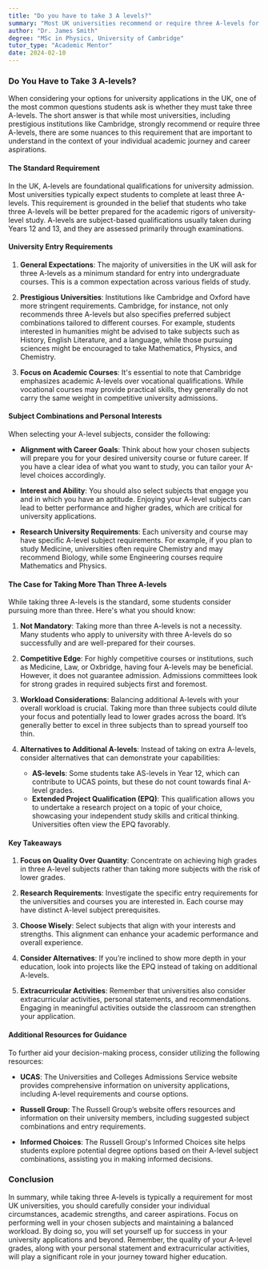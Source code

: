 ```yaml
---
title: "Do you have to take 3 A levels?"
summary: "Most UK universities recommend or require three A-levels for admission, but there are exceptions based on individual circumstances and goals."
author: "Dr. James Smith"
degree: "MSc in Physics, University of Cambridge"
tutor_type: "Academic Mentor"
date: 2024-02-10
---
```


### Do You Have to Take 3 A-levels? 

When considering your options for university applications in the UK, one of the most common questions students ask is whether they must take three A-levels. The short answer is that while most universities, including prestigious institutions like Cambridge, strongly recommend or require three A-levels, there are some nuances to this requirement that are important to understand in the context of your individual academic journey and career aspirations.

#### The Standard Requirement

In the UK, A-levels are foundational qualifications for university admission. Most universities typically expect students to complete at least three A-levels. This requirement is grounded in the belief that students who take three A-levels will be better prepared for the academic rigors of university-level study. A-levels are subject-based qualifications usually taken during Years 12 and 13, and they are assessed primarily through examinations.

#### University Entry Requirements

1. **General Expectations**: The majority of universities in the UK will ask for three A-levels as a minimum standard for entry into undergraduate courses. This is a common expectation across various fields of study.

2. **Prestigious Universities**: Institutions like Cambridge and Oxford have more stringent requirements. Cambridge, for instance, not only recommends three A-levels but also specifies preferred subject combinations tailored to different courses. For example, students interested in humanities might be advised to take subjects such as History, English Literature, and a language, while those pursuing sciences might be encouraged to take Mathematics, Physics, and Chemistry. 

3. **Focus on Academic Courses**: It's essential to note that Cambridge emphasizes academic A-levels over vocational qualifications. While vocational courses may provide practical skills, they generally do not carry the same weight in competitive university admissions.

#### Subject Combinations and Personal Interests

When selecting your A-level subjects, consider the following:

- **Alignment with Career Goals**: Think about how your chosen subjects will prepare you for your desired university course or future career. If you have a clear idea of what you want to study, you can tailor your A-level choices accordingly.

- **Interest and Ability**: You should also select subjects that engage you and in which you have an aptitude. Enjoying your A-level subjects can lead to better performance and higher grades, which are critical for university applications.

- **Research University Requirements**: Each university and course may have specific A-level subject requirements. For example, if you plan to study Medicine, universities often require Chemistry and may recommend Biology, while some Engineering courses require Mathematics and Physics.

#### The Case for Taking More Than Three A-levels

While taking three A-levels is the standard, some students consider pursuing more than three. Here's what you should know:

1. **Not Mandatory**: Taking more than three A-levels is not a necessity. Many students who apply to university with three A-levels do so successfully and are well-prepared for their courses.

2. **Competitive Edge**: For highly competitive courses or institutions, such as Medicine, Law, or Oxbridge, having four A-levels may be beneficial. However, it does not guarantee admission. Admissions committees look for strong grades in required subjects first and foremost.

3. **Workload Considerations**: Balancing additional A-levels with your overall workload is crucial. Taking more than three subjects could dilute your focus and potentially lead to lower grades across the board. It’s generally better to excel in three subjects than to spread yourself too thin.

4. **Alternatives to Additional A-levels**: Instead of taking on extra A-levels, consider alternatives that can demonstrate your capabilities:
    - **AS-levels**: Some students take AS-levels in Year 12, which can contribute to UCAS points, but these do not count towards final A-level grades.
    - **Extended Project Qualification (EPQ)**: This qualification allows you to undertake a research project on a topic of your choice, showcasing your independent study skills and critical thinking. Universities often view the EPQ favorably.

#### Key Takeaways

1. **Focus on Quality Over Quantity**: Concentrate on achieving high grades in three A-level subjects rather than taking more subjects with the risk of lower grades.

2. **Research Requirements**: Investigate the specific entry requirements for the universities and courses you are interested in. Each course may have distinct A-level subject prerequisites.

3. **Choose Wisely**: Select subjects that align with your interests and strengths. This alignment can enhance your academic performance and overall experience.

4. **Consider Alternatives**: If you’re inclined to show more depth in your education, look into projects like the EPQ instead of taking on additional A-levels.

5. **Extracurricular Activities**: Remember that universities also consider extracurricular activities, personal statements, and recommendations. Engaging in meaningful activities outside the classroom can strengthen your application.

#### Additional Resources for Guidance

To further aid your decision-making process, consider utilizing the following resources:

- **UCAS**: The Universities and Colleges Admissions Service website provides comprehensive information on university applications, including A-level requirements and course options.

- **Russell Group**: The Russell Group’s website offers resources and information on their university members, including suggested subject combinations and entry requirements.

- **Informed Choices**: The Russell Group's Informed Choices site helps students explore potential degree options based on their A-level subject combinations, assisting you in making informed decisions.

### Conclusion

In summary, while taking three A-levels is typically a requirement for most UK universities, you should carefully consider your individual circumstances, academic strengths, and career aspirations. Focus on performing well in your chosen subjects and maintaining a balanced workload. By doing so, you will set yourself up for success in your university applications and beyond. Remember, the quality of your A-level grades, along with your personal statement and extracurricular activities, will play a significant role in your journey toward higher education.
    